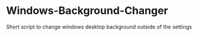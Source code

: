 # Windows-Background-Changer
Short script to change windows desktop background outside of the settings

